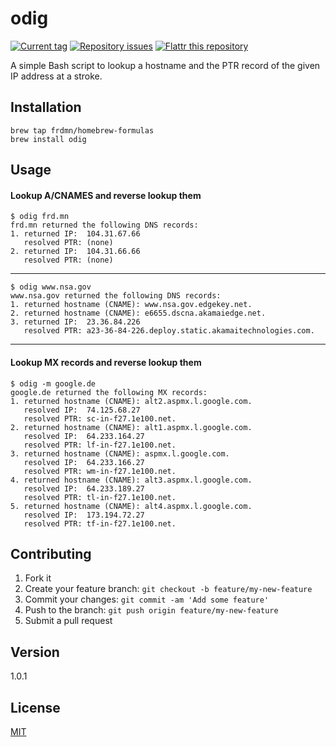 # odig

[![Current tag](http://img.shields.io/github/tag/frdmn/odig.svg)](https://github.com/frdmn/odig/tags) [![Repository issues](http://issuestats.com/github/frdmn/odig/badge/issue)](http://issuestats.com/github/frdmn/odig) [![Flattr this repository](http://api.flattr.com/button/flattr-badge-large.png)](https://flattr.com/submit/auto?user_id=frdmn&url=https://github.com/frdmn/odig)

A simple Bash script to lookup a hostname and the PTR record of the given IP address at a stroke.

## Installation

    brew tap frdmn/homebrew-formulas
    brew install odig

## Usage

#### Lookup A/CNAMES and reverse lookup them

    $ odig frd.mn
    frd.mn returned the following DNS records:
    1. returned IP:  104.31.67.66
       resolved PTR: (none)
    2. returned IP:  104.31.66.66
       resolved PTR: (none)

---

    $ odig www.nsa.gov
    www.nsa.gov returned the following DNS records:
    1. returned hostname (CNAME): www.nsa.gov.edgekey.net.
    2. returned hostname (CNAME): e6655.dscna.akamaiedge.net.
    3. returned IP:  23.36.84.226
       resolved PTR: a23-36-84-226.deploy.static.akamaitechnologies.com.

---

#### Lookup MX records and reverse lookup them

    $ odig -m google.de
    google.de returned the following MX records:
    1. returned hostname (CNAME): alt2.aspmx.l.google.com.
       resolved IP:  74.125.68.27
       resolved PTR: sc-in-f27.1e100.net.
    2. returned hostname (CNAME): alt1.aspmx.l.google.com.
       resolved IP:  64.233.164.27
       resolved PTR: lf-in-f27.1e100.net.
    3. returned hostname (CNAME): aspmx.l.google.com.
       resolved IP:  64.233.166.27
       resolved PTR: wm-in-f27.1e100.net.
    4. returned hostname (CNAME): alt3.aspmx.l.google.com.
       resolved IP:  64.233.189.27
       resolved PTR: tl-in-f27.1e100.net.
    5. returned hostname (CNAME): alt4.aspmx.l.google.com.
       resolved IP:  173.194.72.27
       resolved PTR: tf-in-f27.1e100.net.

## Contributing

1. Fork it
2. Create your feature branch: `git checkout -b feature/my-new-feature`
3. Commit your changes: `git commit -am 'Add some feature'`
4. Push to the branch: `git push origin feature/my-new-feature`
5. Submit a pull request

## Version

1.0.1

## License

[MIT](LICENSE)
